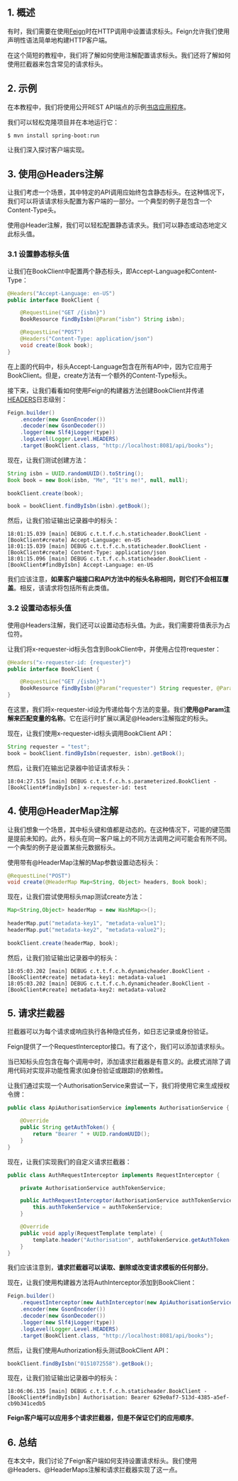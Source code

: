 ## 1. 概述

有时，我们需要在使用[Feign](https://www.baeldung.com/intro-to-feign)时在HTTP调用中设置请求标头。Feign允许我们使用声明性语法简单地构建HTTP客户端。

在这个简短的教程中，我们将了解如何使用注解配置请求标头。我们还将了解如何使用拦截器来包含常见的请求标头。

## 2. 示例

在本教程中，我们将使用公开REST API端点的示例[书店应用程序](https://github.com/Baeldung/spring-hypermedia-api)。

我们可以轻松克隆项目并在本地运行它：

```shell
$ mvn install spring-boot:run
```

让我们深入探讨客户端实现。

## 3. 使用@Headers注解

让我们考虑一个场景，其中特定的API调用应始终包含静态标头。在这种情况下，我们可以将该请求标头配置为客户端的一部分。一个典型的例子是包含一个Content-Type头。

使用@Header注解，我们可以轻松配置静态请求头。我们可以静态或动态地定义此标头值。

### 3.1 设置静态标头值

让我们在BookClient中配置两个静态标头，即Accept-Language和Content-Type：

```java
@Headers("Accept-Language: en-US")
public interface BookClient {

    @RequestLine("GET /{isbn}")
    BookResource findByIsbn(@Param("isbn") String isbn);

    @RequestLine("POST")
    @Headers("Content-Type: application/json")
    void create(Book book);
}
```

在上面的代码中，标头Accept-Language包含在所有API中，因为它应用于BookClient。但是，create方法有一个额外的Content-Type标头。

接下来，让我们看看如何使用Feign的构建器方法创建BookClient并传递[HEADERS](https://www.baeldung.com/java-feign-logging)日志级别：

```java
Feign.builder()
    .encoder(new GsonEncoder())
    .decoder(new GsonDecoder())
    .logger(new Slf4jLogger(type))
    .logLevel(Logger.Level.HEADERS)
    .target(BookClient.class, "http://localhost:8081/api/books");
```

现在，让我们测试创建方法：

```java
String isbn = UUID.randomUUID().toString();
Book book = new Book(isbn, "Me", "It's me!", null, null);
        
bookClient.create(book);

book = bookClient.findByIsbn(isbn).getBook();
```

然后，让我们验证输出记录器中的标头：

```shell
18:01:15.039 [main] DEBUG c.t.t.f.c.h.staticheader.BookClient - [BookClient#create] Accept-Language: en-US
18:01:15.039 [main] DEBUG c.t.t.f.c.h.staticheader.BookClient - [BookClient#create] Content-Type: application/json
18:01:15.096 [main] DEBUG c.t.t.f.c.h.staticheader.BookClient - [BookClient#findByIsbn] Accept-Language: en-US
```

我们应该注意，**如果客户端接口和API方法中的标头名称相同，则它们不会相互覆盖**。相反，该请求将包括所有此类值。

### 3.2 设置动态标头值

使用@Headers注解，我们还可以设置动态标头值。为此，我们需要将值表示为占位符。

让我们将x-requester-id标头包含到BookClient中，并使用占位符requester：

```java
@Headers("x-requester-id: {requester}")
public interface BookClient {

    @RequestLine("GET /{isbn}")
    BookResource findByIsbn(@Param("requester") String requester, @Param("isbn") String isbn);
}
```

在这里，我们将x-requester-id设为传递给每个方法的变量。我们**使用@Param注解来匹配变量的名称**。它在运行时扩展以满足@Headers注解指定的标头。

现在，让我们使用x-requester-id标头调用BookClient API：

```java
String requester = "test";
book = bookClient.findByIsbn(requester, isbn).getBook();
```

然后，让我们在输出记录器中验证请求标头：

```shell
18:04:27.515 [main] DEBUG c.t.t.f.c.h.s.parameterized.BookClient - [BookClient#findByIsbn] x-requester-id: test
```

## 4. 使用@HeaderMap注解

让我们想象一个场景，其中标头键和值都是动态的。在这种情况下，可能的键范围是提前未知的。此外，标头在同一客户端上的不同方法调用之间可能会有所不同。一个典型的例子是设置某些元数据标头。

使用带有@HeaderMap注解的Map参数设置动态标头：

```java
@RequestLine("POST")
void create(@HeaderMap Map<String, Object> headers, Book book);
```

现在，让我们尝试使用标头map测试create方法：

```java
Map<String,Object> headerMap = new HashMap<>();
    	
headerMap.put("metadata-key1", "metadata-value1");
headerMap.put("metadata-key2", "metadata-value2");
    	
bookClient.create(headerMap, book);
```

然后，让我们验证输出记录器中的标头：

```shell
18:05:03.202 [main] DEBUG c.t.t.f.c.h.dynamicheader.BookClient - [BookClient#create] metadata-key1: metadata-value1
18:05:03.202 [main] DEBUG c.t.t.f.c.h.dynamicheader.BookClient - [BookClient#create] metadata-key2: metadata-value2
```

## 5. 请求拦截器

拦截器可以为每个请求或响应执行各种隐式任务，如日志记录或身份验证。

Feign提供了一个RequestInterceptor接口。有了这个，我们可以添加请求标头。

当已知标头应包含在每个调用中时，添加请求拦截器是有意义的。此模式消除了调用代码对实现非功能性需求(如身份验证或跟踪)的依赖性。

让我们通过实现一个AuthorisationService来尝试一下，我们将使用它来生成授权令牌：

```java
public class ApiAuthorisationService implements AuthorisationService {

    @Override
    public String getAuthToken() {
        return "Bearer " + UUID.randomUUID();
    }
}
```

现在，让我们实现我们的自定义请求拦截器：

```java
public class AuthRequestInterceptor implements RequestInterceptor {

    private AuthorisationService authTokenService;

    public AuthRequestInterceptor(AuthorisationService authTokenService) {
        this.authTokenService = authTokenService;
    }

    @Override
    public void apply(RequestTemplate template) {
        template.header("Authorisation", authTokenService.getAuthToken());
    }
}
```

我们应该注意到，**请求拦截器可以读取、删除或改变请求模板的任何部分**。

现在，让我们使用构建器方法将AuthInterceptor添加到BookClient：

```java
Feign.builder()
    .requestInterceptor(new AuthInterceptor(new ApiAuthorisationService()))
    .encoder(new GsonEncoder())
    .decoder(new GsonDecoder())
    .logger(new Slf4jLogger(type))
    .logLevel(Logger.Level.HEADERS)
    .target(BookClient.class, "http://localhost:8081/api/books");

```

然后，让我们使用Authorization标头测试BookClient API：

```java
bookClient.findByIsbn("0151072558").getBook();
```

现在，让我们验证输出记录器中的标头：

```shell
18:06:06.135 [main] DEBUG c.t.t.f.c.h.staticheader.BookClient - [BookClient#findByIsbn] Authorisation: Bearer 629e0af7-513d-4385-a5ef-cb9b341cedb5
```

**Feign客户端可以应用多个请求拦截器，但是不保证它们的应用顺序**。

## 6. 总结

在本文中，我们讨论了Feign客户端如何支持设置请求标头。我们使用@Headers、@HeaderMaps注解和请求拦截器实现了这一点。